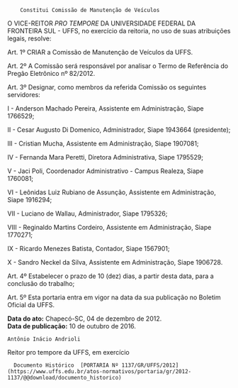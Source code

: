         Constitui Comissão de Manutenção de Veículos  

O VICE-REITOR *PRO TEMPORE* DA UNIVERSIDADE FEDERAL DA FRONTEIRA SUL - UFFS, no exercício da reitoria, no uso de suas atribuições legais, resolve:

 Art. 1º CRIAR a Comissão de Manutenção de Veículos da UFFS.

 Art. 2º A Comissão será responsável por analisar o Termo de Referência do Pregão Eletrônico nº 82/2012.

 Art. 3º Designar, como membros da referida Comissão os seguintes servidores:

 I - Anderson Machado Pereira, Assistente em Administração, Siape 1766529;

 II - Cesar Augusto Di Domenico, Administrador, Siape 1943664 (presidente);

 III - Cristian Mucha, Assistente em Administração, Siape 1907081;

 IV - Fernanda Mara Peretti, Diretora Administrativa, Siape 1795529;

 V - Jaci Poli, Coordenador Administrativo - Campus Realeza, Siape 1760081;

 VI - Leônidas Luiz Rubiano de Assunção, Assistente em Administração, Siape 1916294;

 VII - Luciano de Wallau, Administrador, Siape 1795326;

 VIII - Reginaldo Martins Cordeiro, Assistente em Administração, Siape 1770271;

 IX - Ricardo Menezes Batista, Contador, Siape 1567901;

 X - Sandro Neckel da Silva, Assistente em Administração, Siape 1906728.

 Art. 4º Estabelecer o prazo de 10 (dez) dias, a partir desta data, para a conclusão do trabalho;

 Art. 5º Esta portaria entra em vigor na data da sua publicação no Boletim Oficial da UFFS.

  

   **Data do ato:** Chapecó-SC, 04 de dezembro de 2012.   
 **Data de publicação:**  10 de outubro de 2016. 

    Antônio Inácio Andrioli   
 Reitor pro tempore da UFFS, em exercício 

      Documento Histórico  [PORTARIA Nº 1137/GR/UFFS/2012](https://www.uffs.edu.br/atos-normativos/portaria/gr/2012-1137/@@download/documento_historico)     
      